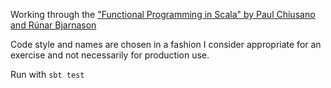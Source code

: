 Working through the ["Functional Programming in Scala" by Paul Chiusano and Rúnar Bjarnason](https://www.manning.com/books/functional-programming-in-scala)

Code style and names are chosen in a fashion I consider appropriate for an exercise and not necessarily for production use.

Run with `sbt test`